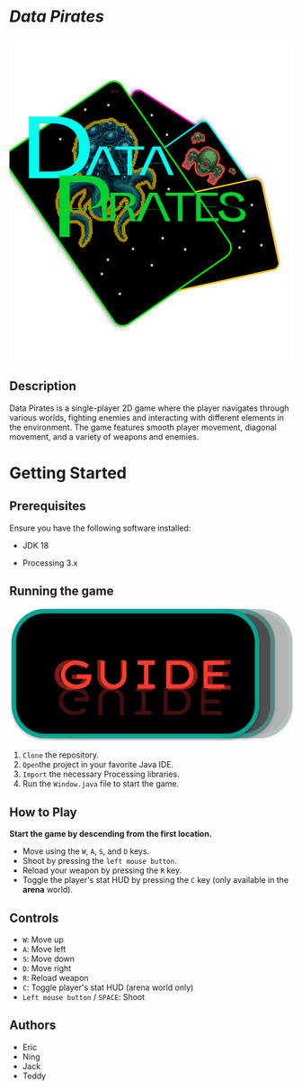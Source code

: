 # **_Data Pirates_**
![Data Pirates Logo](https://github.com/COMP2522/project-data-pirates/blob/TD_01_javs/datapirates/src/main/java/org/example/static_assets/DP_Title.png?raw=true)
## Description
Data Pirates is a single-player 2D game where the player navigates through various worlds, fighting enemies and interacting with different elements in the environment. The game features smooth player movement, diagonal movement, and a variety of weapons and enemies.



# Getting Started

## Prerequisites
Ensure you have the following software installed:

- JDK 18

- Processing 3.x

## Running the game
![Guide](https://github.com/COMP2522/project-data-pirates/blob/TD_01_javs/datapirates/src/main/java/org/example/static_assets/guide.png?raw=true)
1. `Clone` the repository.
2. `Open`the project in your favorite Java IDE.
3. `Import` the necessary Processing libraries.
4. Run the `Window.java` file to start the game.

## How to Play
**Start the game by descending from the first location.**
- Move using the `W`, `A`, `S`, and `D` keys.
- Shoot by pressing the `left mouse button`.
- Reload your weapon by pressing the `R` key.
- Toggle the player's stat HUD by pressing the `C` key (only available in the **arena** world).
## Controls
- `W`: Move up
- `A`: Move left
- `S`: Move down
- `D`: Move right
- `R`: Reload weapon
- `C`: Toggle player's stat HUD (arena world only)
- `Left mouse button` / `SPACE`: Shoot

## Authors
- Eric
- Ning
- Jack
- Teddy
